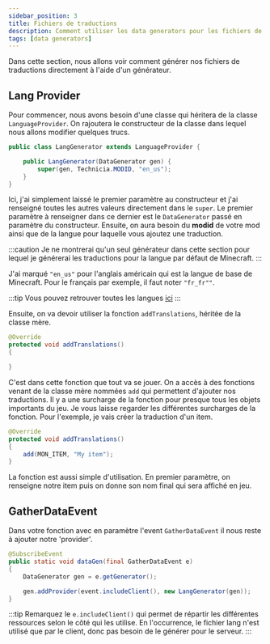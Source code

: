 ```yaml
---
sidebar_position: 3
title: Fichiers de traductions
description: Comment utiliser les data generators pour les fichiers de traductions ?
tags: [data generators]
---
```


Dans cette section, nous allons voir comment générer nos fichiers de traductions directement à l'aide d'un générateur.

## Lang Provider

Pour commencer, nous avons besoin d'une classe qui héritera de la classe `LanguageProvider`.
On rajoutera le constructeur de la classe dans lequel nous allons modifier quelques trucs.

```java
public class LangGenerator extends LanguageProvider {

    public LangGenerator(DataGenerator gen) {
        super(gen, Technicia.MODID, "en_us");
    }
}
```

Ici, j'ai simplement laissé le premier paramètre au constructeur et j'ai renseigné
toutes les autres valeurs directement dans le `super`. Le premier paramètre
à renseigner dans ce dernier est le `DataGenerator` passé en paramètre du constructeur.
Ensuite, on aura besoin du **modid** de votre mod ainsi que de la langue
pour laquelle vous ajoutez une traduction.

:::caution
Je ne montrerai qu'un seul générateur
dans cette section pour lequel je générerai les traductions pour la langue par
défaut de Minecraft.
:::

J'ai marqué `"en_us"` pour l'anglais américain qui est la langue de base de
Minecraft. Pour le français par exemple, il faut noter `"fr_fr""`.

:::tip
Vous pouvez retrouver toutes les langues [ici](https://minecraft.fandom.com/wiki/Language)
:::

Ensuite, on va devoir utiliser la fonction `addTranslations`, héritée de la classe
mère.

```java
@Override
protected void addTranslations()
{

}
```

C'est dans cette fonction que tout va se jouer. On a accès à des fonctions venant
de la classe mère nommées `add` qui permettent d'ajouter nos traductions.
Il y a une surcharge de la fonction pour presque tous les objets importants du
jeu. Je vous laisse regarder les différentes surcharges de la fonction.
Pour l'exemple, je vais créer la traduction d'un item.

```java
@Override
protected void addTranslations()
{
    add(MON_ITEM, "My item");
}
```

La fonction est aussi simple d'utilisation. En premier paramètre, on renseigne
notre item puis on donne son nom final qui sera affiché en jeu.

## GatherDataEvent

Dans votre fonction avec en paramètre l'event `GatherDataEvent` il nous
reste à ajouter notre 'provider'.

```java
@SubscribeEvent
public static void dataGen(final GatherDataEvent e)
{
    DataGenerator gen = e.getGenerator();

    gen.addProvider(event.includeClient(), new LangGenerator(gen));
}
```

:::tip
Remarquez le `e.includeClient()` qui permet de répartir les différentes
ressources selon le côté qui les utilise. En l'occurrence, le fichier lang
n'est utilisé que par le client, donc pas besoin de le générer pour le serveur.
:::


